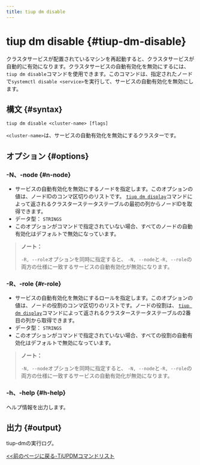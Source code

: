 ```yaml
---
title: tiup dm disable
---
```


# tiup dm disable {#tiup-dm-disable}

クラスタサービスが配置されているマシンを再起動すると、クラスタサービスが自動的に有効になります。クラスタサービスの自動有効化を無効にするには、 `tiup dm disable`コマンドを使用できます。このコマンドは、指定されたノードで`systemctl disable <service>`を実行して、サービスの自動有効化を無効にします。

## 構文 {#syntax}

```shell
tiup dm disable <cluster-name> [flags]
```

`<cluster-name>`は、サービスの自動有効化を無効にするクラスターです。

## オプション {#options}

### -N、-node {#n-node}

-   サービスの自動有効化を無効にするノードを指定します。このオプションの値は、ノードIDのコンマ区切りのリストです。 [`tiup dm display`](/tiup/tiup-component-dm-display.md)コマンドによって返されるクラスターステータステーブルの最初の列からノードIDを取得できます。
-   データ型： `STRINGS`
-   このオプションがコマンドで指定されていない場合、すべてのノードの自動有効化はデフォルトで無効になっています。

> <strong>ノート：</strong>
>
> `-R, --role`オプションを同時に指定すると、 `-N, --node`と`-R, --role`の両方の仕様に一致するサービスの自動有効化が無効になります。

### -R、-role {#r-role}

-   サービスの自動有効化を無効にするロールを指定します。このオプションの値は、ノードの役割のコンマ区切りのリストです。ノードの役割は、 [`tiup dm display`](/tiup/tiup-component-dm-display.md)コマンドによって返されるクラスターステータステーブルの2番目の列から取得できます。
-   データ型： `STRINGS`
-   このオプションがコマンドで指定されていない場合、すべての役割の自動有効化はデフォルトで無効になっています。

> <strong>ノート：</strong>
>
> `-N, --node`オプションを同時に指定すると、 `-N, --node`と`-R, --role`の両方の仕様に一致するサービスの自動有効化が無効になります。

### -h、-help {#h-help}

ヘルプ情報を出力します。

## 出力 {#output}

tiup-dmの実行ログ。

[&lt;&lt;前のページに戻る-TiUPDMコマンドリスト](/tiup/tiup-component-dm.md#command-list)
